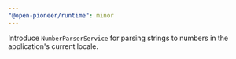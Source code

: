 ```yaml
---
"@open-pioneer/runtime": minor
---
```


Introduce `NumberParserService` for parsing strings to numbers in the application's current locale.
